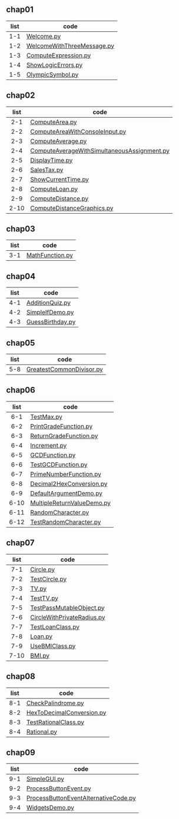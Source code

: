 
## chap01

| **list** | **code** |
| :------: | ---------|
| 1-1 | [Welcome.py](Welcome.py) |
| 1-2 | [WelcomeWithThreeMessage.py](WelcomeWithThreeMessage.py) |
| 1-3 | [ComputeExpression.py](ComputeExpression.py) |
| 1-4 | [ShowLogicErrors.py](ShowLogicErrors.py) |
| 1-5 | [OlympicSymbol.py](OlympicSymbol.py) |

## chap02

| **list** | **code** |
| :------: | ---------|
| 2-1 | [ComputeArea.py](ComputeArea.py) |
| 2-2 | [ComputeAreaWithConsoleInput.py](ComputeAreaWithConsoleInput.py) |
| 2-3 | [ComputeAverage.py](ComputeAverage.py) |
| 2-4 | [ComputeAverageWithSimultaneousAssignment.py](ComputeAverageWithSimultaneousAssignment.py) |
| 2-5 | [DisplayTime.py](DisplayTime.py) |
| 2-6 | [SalesTax.py](SalesTax.py) |
| 2-7 | [ShowCurrentTime.py](ShowCurrentTime.py) |
| 2-8 | [ComputeLoan.py](ComputeLoan.py) |
| 2-9 | [ComputeDistance.py](ComputeDistance.py) |
| 2-10 | [ComputeDistanceGraphics.py](ComputeDistanceGraphics.py) |

## chap03

| **list** | **code** |
| :------: | ---------|
| 3-1 | [MathFunction.py](mathFunction.py) |


## chap04

| **list** | **code** |
| :------: | ---------|
| 4-1 | [AdditionQuiz.py](AdditionQuiz.py) |
| 4-2 | [SimpleIfDemo.py](SimpleIfDemo.py) |
| 4-3 | [GuessBirthday.py](GuessBirthday.py) |

## chap05

| **list** | **code** |
| :------: | ---------|
| 5-8 | [GreatestCommonDivisor.py](GreatestCommonDivisor.py) |


## chap06

| **list** | **code** |
| :------: | ---------|
| 6-1 | [TestMax.py](TestMax.py) |
| 6-2 | [PrintGradeFunction.py](PrintGradeFunction.py) |
| 6-3 | [ReturnGradeFunction.py](ReturnGradeFunction.py) |
| 6-4 | [Increment.py](Increment.py) |
| 6-5 | [GCDFunction.py](GCDFunction.py) |
| 6-6 | [TestGCDFunction.py](TestGCDFunction.py) |
| 6-7 | [PrimeNumberFunction.py](PrimeNumberFunction.py) |
| 6-8 | [Decimal2HexConversion.py](Decimal2HexConversion.py) |
| 6-9 | [DefaultArgumentDemo.py](DefaultArgumentDemo.py) |
| 6-10 | [MultipleReturnValueDemo.py](MultipleReturnValueDemo.py) |
| 6-11 | [RandomCharacter.py](RandomCharacter.py) |
| 6-12 | [TestRandomCharacter.py](TestRandomCharacter.py) |

## chap07

| **list** | **code** |
| :------: | ---------|
| 7-1 | [Circle.py](Circle.py) |
| 7-2 | [TestCircle.py](TestCircle.py) |
| 7-3 | [TV.py](TV.py) |
| 7-4 | [TestTV.py](TestTV.py) |
| 7-5 | [TestPassMutableObject.py](TestPassMutableObject.py) |
| 7-6 | [CircleWithPrivateRadius.py](CircleWithPrivateRadius.py) |
| 7-7 | [TestLoanClass.py](TestLoanClass.py) |
| 7-8 | [Loan.py](Loan.py) |
| 7-9 | [UseBMIClass.py](UseBMIClass.py) |
| 7-10 | [BMI.py](BMI.py) |

## chap08

| **list** | **code** |
| :------: | ---------|
| 8-1 | [CheckPalindrome.py](CheckPalindrome.py) |
| 8-2 | [HexToDecimalConversion.py](HexToDecimalConversion.py) |
| 8-3 | [TestRationalClass.py](TestRationalClass.py) |
| 8-4 | [Rational.py](Rational.py) |

## chap09

| **list** | **code** |
| :------: | ---------|
| 9-1 | [SimpleGUI.py](SimpleGUI.py) |
| 9-2 | [ProcessButtonEvent.py](ProcessButtonEvent.py) |
| 9-3 | [ProcessButtonEventAlternativeCode.py](ProcessButtonEventAlternativeCode.py) |
| 9-4 | [WidgetsDemo.py](WidgetsDemo.py) |

